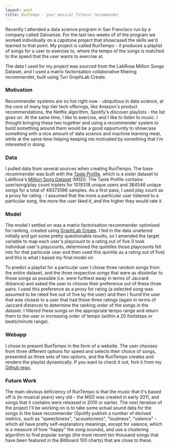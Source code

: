 ```yaml
---
layout: post
title: RunTempo - your musical fitness recommender
---
```


Recently I attended a data science program in San Francisco run by a company called Galvanize. For the last two weeks of of the program we worked individually on a capstone project that showcased the skills we'd learned to that point. My project is called RunTempo - it produces a playlist of songs for a user to exercise to, where the tempo of the songs is matched to the speed that the user wants to exercise at.

The data I used for my project was sourced from the LabRosa Million Songs Dataset, and I used a matrix factorisation collaborative filtering recommender, built using Turi GraphLab Create.

### Motivation
Recommender systems are so hot right now - ubiquitous in data science, at the core of many top-tier tech offerings, like Amazon's product recommendations, the Netflix algorithm, Spotify's discover playlists - the list goes on. At the same time, I like to exercise, and I like to listen to music. I thought bringing these two together and using a recommender system to build something around them would be a good opportunity to showcase something with a nice amount of data science and machine learning meat, while at the same time helping keeping me motivated by something that I'm interested in doing.

### Data
I pulled data from several sources when creating RunTempo. The base recommender was built with the [Taste Profile](http://labrosa.ee.columbia.edu/millionsong/tasteprofile), which is a sister dataset to LabRosa's [Million Song Dataset](http://labrosa.ee.columbia.edu/millionsong/) (MSD). The Taste Profile contains user/song/play count triplets for 1019318 unique users and 384546 unique songs for a total of 48373586 samples. As a first pass, I used play count as a proxy for rating - I assumed that the more a particular user listened to a particular song, the more the user liked it, and the higher they would rate it.

### Model
The model I settled on was a matrix factorisation recommender optimised for ranking, created using [GraphLab Create](https://turi.com). I fed in the data unaltered initially and got some pretty questionable results, so I amended the target variable to map each user's playcount to a rating out of five (I took individual user's playcounts, determined the quintiles those playcounts fell into for that particular user and then used this quintile as a rating out of five) and this is what I based my final model on.

To predict a playlist for a particular user I chose three random songs from the entire dataset, and the three respective songs that were as dissimilar to those songs as possible (i.e. were furthest away in terms of Jaccard distance) and asked the user to choose their preference out of these three pairs. I used this preference as a proxy for rating (a selected song was assumed to be rated five out of five by the user) and then I found the user that was closest to a user that had these three ratings (again in terms of Jaccard distance) to determine the ranking order of the songs in the dataset. I filtered these songs on the appropriate tempo range and return them to the user in increasing order of tempo (within a 20 footsteps or beats/minute range).

### Webapp
I chose to present RunTempo in the form of a website. The user chooses from three different options for speed and selects their choice of songs, presented as three sets of two options, and the RunTempo creates and renders the playlist dynamically. If you want to check it out, fork it from my [Github repo](https://github.com/simpetre/runtempo).

### Future Work
The main obvious deficiency of RunTempo is that the music that it's based off is (in musical years) very old - the MSD was created in early 2011, and songs that it contains were released in 2010 or earlier. The next iteration of the project I'll be working on is to take some actual sound data for the songs in the base recommender (Spotify publish a number of derived metrics, such as "speechiness", "acousticness", "loudness", "valence" - which all have pretty self-explanatory meanings, except for valence, which is a measure of how "happy" the song sounds), and use a clustering algorithm to find popular songs (the most recent ten thousand songs that have been featured in the Billboard 100 charts) that are close to these.
